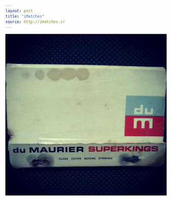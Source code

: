 ```yaml
---
layout: post
title: "iMatches"
source: http://imatches.ir
---
```


<img src="../assets/img/matches/matches-52.jpg">